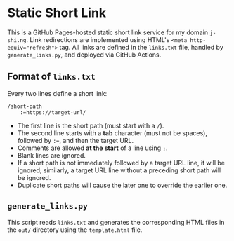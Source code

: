 # Static Short Link

This is a GitHub Pages-hosted static short link service for my domain `j-shi.ng`.
Link redirections are implemented using HTML's `<meta http-equiv="refresh">` tag.
All links are defined in the `links.txt` file, handled by `generate_links.py`, and
deployed via GitHub Actions.

## Format of `links.txt`

Every two lines define a short link:

```
/short-path
    :=https://target-url/
```

- The first line is the short path (must start with a `/`).
- The second line starts with a **tab** character (must not be spaces), followed by `:=`, and then the target URL.
- Comments are allowed **at the start** of a line using `;`.
- Blank lines are ignored.
- If a short path is not immediately followed by a target URL line, it will be ignored;
    similarly, a target URL line without a preceding short path will be ignored.
- Duplicate short paths will cause the later one to override the earlier one.

## `generate_links.py`

This script reads `links.txt` and generates the corresponding HTML files in the `out/`
directory using the `template.html` file.